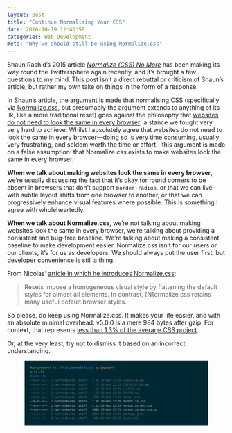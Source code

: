 ```yaml
---
layout: post
title: "Continue Normalising Your CSS"
date: 2016-10-19 12:40:58
categories: Web Development
meta: "Why we should still be using Normalize.css"
---
```


Shaun Rashid’s 2015 article [<cite>Normalize (CSS) No
More</cite>](http://shaunrashid.com/2015/09/15/normalize-css-no-more/) has been
making its way round the Twittersphere again recently, and it’s brought a few
questions to my mind. This post isn’t a direct rebuttal or criticism of Shaun’s
article, but rather my own take on things in the form of a response.

In Shaun’s article, the argument is made that normalising CSS (specifically via
[Normalize.css](http://necolas.github.io/normalize.css/), but presumably the
argument extends to anything of its ilk, like a more traditional reset) goes
against the philosophy that [websites do not need to look the same in every
browser](http://dowebsitesneedtolookexactlythesameineverybrowser.com/): a stance
we fought very very hard to achieve. Whilst I absolutely agree that websites do
not need to look the same in every browser—doing so is very time consuming,
usually very frustrating, and seldom worth the time or effort—this argument is
made on a false assumption: that Normalize.css exists to make websites look the
same in every browser.

**When we talk about making websites look the same in every browser**, we’re
usually discussing the fact that it’s okay for round corners to be absent in
browsers that don’t support `border-radius`, or that we can live with subtle
layout shifts from one browser to another, or that we can progressively enhance
visual features where possible. This is something I agree with wholeheartedly.

**When we talk about Normalize.css**, we’re not talking about making websites
look the same in every browser, we’re talking about providing a consistent and
bug-free baseline. We’re talking about making a consistent baseline to make
development easier. Normalize.css isn’t for our users or our clients, it’s for
us as developers. We should always put the user first, but developer convenience
is still a thing.

From Nicolas’ [article in which he introduces
Normalize.css](http://nicolasgallagher.com/about-normalize-css/):

> Resets impose a homogeneous visual style by flattening the default styles for
> almost all elements. In contrast, [N]ormalize.css retains many useful default
> browser styles.

So please, do keep using Normalize.css. It makes your life easier, and with an
absolute minimal overhead: v5.0.0 is a mere 984 bytes after gzip. For context,
that represents [less than 1.3% of the average CSS
project](http://httparchive.org/interesting.php#bytesperpage).

Or, at the very least, try not to dismiss it based on an incorrect
understanding.

<figure>
  <img src="/wp-content/uploads/2016/10/screenshot-normalize-filesize.png"
       alt="Screenshot showing filesizes of compressed and uncompressed versions of Normalize.css" />
</figure>

